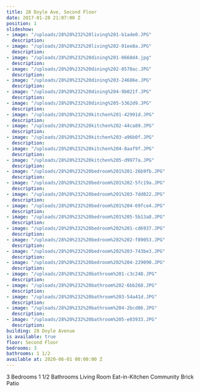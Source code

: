 ```yaml
---
title: 28 Doyle Ave, Second Floor
date: 2017-01-28 21:07:00 Z
position: 1
slideshow:
- image: "/uploads/28%20%232%20living%201-b1ade0.JPG"
  description: 
- image: "/uploads/28%20%232%20living%202-01ee8a.JPG"
  description: 
- image: "/uploads/28%20%232%20dining%201-0668d4.jpg"
  description: 
- image: "/uploads/28%20%232%20dining%202-0578ac.JPG"
  description: 
- image: "/uploads/28%20%232%20dining%203-24686e.JPG"
  description: 
- image: "/uploads/28%20%232%20dining%204-9b021f.JPG"
  description: 
- image: "/uploads/28%20%232%20dining%205-5362d9.JPG"
  description: 
- image: "/uploads/28%20%232%20kitchen%201-42991d.JPG"
  description: 
- image: "/uploads/28%20%232%20kitchen%202-44ca89.JPG"
  description: 
- image: "/uploads/28%20%232%20kitchen%203-a96b0f.JPG"
  description: 
- image: "/uploads/28%20%232%20kitchen%204-8aaf9f.JPG"
  description: 
- image: "/uploads/28%20%232%20kitchen%205-d9977a.JPG"
  description: 
- image: "/uploads/28%20%232%20bedroom%201%201-26b9fb.JPG"
  description: 
- image: "/uploads/28%20%232%20bedroom%201%202-5fc19a.JPG"
  description: 
- image: "/uploads/28%20%232%20bedroom%201%203-7dd022.JPG"
  description: 
- image: "/uploads/28%20%232%20bedroom%201%204-69fce4.JPG"
  description: 
- image: "/uploads/28%20%232%20bedroom%201%205-5b13a8.JPG"
  description: 
- image: "/uploads/28%20%232%20bedroom%202%201-cd6937.JPG"
  description: 
- image: "/uploads/28%20%232%20bedroom%202%202-f89053.JPG"
  description: 
- image: "/uploads/28%20%232%20bedroom%202%203-743be3.JPG"
  description: 
- image: "/uploads/28%20%232%20bedroom%202%204-229090.JPG"
  description: 
- image: "/uploads/28%20%232%20bathroom%201-c3c248.JPG"
  description: 
- image: "/uploads/28%20%232%20bathroom%202-6bb268.JPG"
  description: 
- image: "/uploads/28%20%232%20bathroom%203-54a41d.JPG"
  description: 
- image: "/uploads/28%20%232%20bathroom%204-2bcd86.JPG"
  description: 
- image: "/uploads/28%20%232%20bathroom%205-e03933.JPG"
  description: 
building: 28 Doyle Avenue
is available: true
floor: Second Floor
bedrooms: 3
bathrooms: 1 1/2
available at: 2020-06-01 00:00:00 Z
---
```


3 Bedrooms
1 1/2 Bathrooms
Living Room
Eat-in-Kitchen
Community Brick Patio
